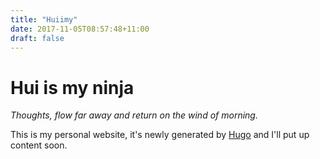 ```yaml
---
title: "Huiimy"
date: 2017-11-05T08:57:48+11:00
draft: false
---
```


# Hui is my ninja
_Thoughts, flow far away and return on the wind of morning._

This is my personal website, it's newly generated by [Hugo](https://gohugo.io/) and I'll put up content soon.